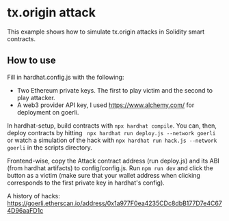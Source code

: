 # tx.origin attack

This example shows how to simulate tx.origin attacks in Solidity smart contracts.

## How to use

Fill in hardhat.config.js with the following:
 - Two Ethereum private keys. The first to play victim and the second to play attacker.
 - A web3 provider API key, I used https://www.alchemy.com/ for deployment on goerli.

In hardhat-setup, build contracts with ``` npx hardhat compile ```. You can, then, deploy contracts by hitting ``` npx hardhat run deploy.js --network goerli``` or watch a simulation of the hack with ``` npx hardhat run hack.js --network goerli ``` in the scripts directory. 

Frontend-wise, copy the Attack contract address (run deploy.js) and its ABI (from hardhat artifacts) to config/config.js. Run ``` npm run dev ``` and click the button as a victim (make sure that your wallet address when clicking corresponds to the first private key in hardhat's config).

A history of hacks: https://goerli.etherscan.io/address/0x1a977F0ea4235CDc8dbB177D7e4C674D96aaFD1c
